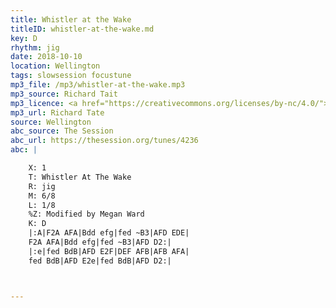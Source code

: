 ```yaml
---
title: Whistler at the Wake
titleID: whistler-at-the-wake.md
key: D
rhythm: jig
date: 2018-10-10
location: Wellington
tags: slowsession focustune
mp3_file: /mp3/whistler-at-the-wake.mp3
mp3_source: Richard Tait
mp3_licence: <a href="https://creativecommons.org/licenses/by-nc/4.0/">CC-BY-NC-4.0</a>
mp3_url: Richard Tate
source: Wellington
abc_source: The Session
abc_url: https://thesession.org/tunes/4236
abc: |

    X: 1
    T: Whistler At The Wake
    R: jig
    M: 6/8
    L: 1/8
    %Z: Modified by Megan Ward
    K: D
    |:A|F2A AFA|Bdd efg|fed ~B3|AFD EDE|
    F2A AFA|Bdd efg|fed ~B3|AFD D2:|
    |:e|fed BdB|AFD E2F|DEF AFB|AFB AFA|
    fed BdB|AFD E2e|fed BdB|AFD D2:|



---
```

